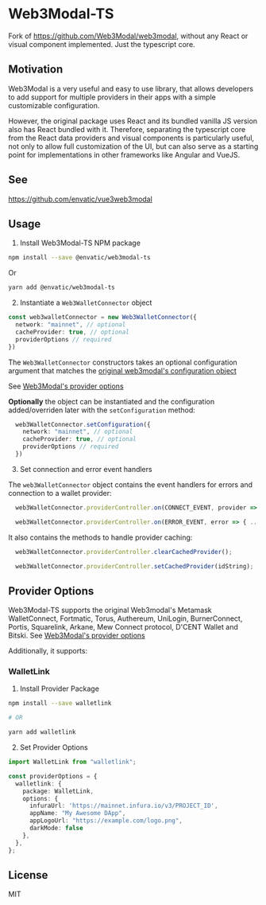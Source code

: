 # Web3Modal-TS

Fork of https://github.com/Web3Modal/web3modal, without any React or visual component implemented. Just the typescript core.

## Motivation

Web3Modal is a very useful and easy to use library, that allows developers to add support for multiple providers in their apps with a simple customizable configuration. 

However, the original package uses React and its bundled vanilla JS version also has React bundled with it. Therefore, separating the typescript core from the React data providers and visual components is particularly useful, not only to allow full customization of the UI, but can also serve as a starting point for implementations in other frameworks like Angular and VueJS.
## See
https://github.com/envatic/vue3web3modal

## Usage

1. Install Web3Modal-TS NPM package

```bash
npm install --save @envatic/web3modal-ts
```

Or

```bash
yarn add @envatic/web3modal-ts
```

2. Instantiate a `Web3WalletConnector` object

```ts
const web3walletConnector = new Web3WalletConnector({
  network: "mainnet", // optional
  cacheProvider: true, // optional
  providerOptions // required
})
```

The `Web3WalletConnector` constructors takes an optional configuration argument that matches the [original web3modal's configuration object](https://github.com/Web3Modal/web3modal#usage)

See [Web3Modal's provider options](https://github.com/Web3Modal/web3modal#provider-options)

**Optionally** the object can be instantiated and the configuration added/overriden later with the `setConfiguration` method:

```ts
  web3WalletConnector.setConfiguration({
    network: "mainnet", // optional
    cacheProvider: true, // optional
    providerOptions // required
  })
```

3. Set connection and error event handlers

The `web3WalletConnector` object contains the event handlers for errors and connection to a wallet provider:

```ts
  web3WalletConnector.providerController.on(CONNECT_EVENT, provider => { ... });

  web3WalletConnector.providerController.on(ERROR_EVENT, error => { ... });

```

It also contains the methods to handle provider caching:

```ts
  web3WalletConnector.providerController.clearCachedProvider();

  web3WalletConnector.providerController.setCachedProvider(idString);
```

## Provider Options

Web3Modal-TS supports the original Web3modal's Metamask WalletConnect, Fortmatic, Torus, Authereum, UniLogin, BurnerConnect, Portis, Squarelink, Arkane, Mew Connect protocol, D'CENT Wallet and Bitski. See [Web3Modal's provider options](https://github.com/Web3Modal/web3modal#provider-options)

Additionally, it supports:

### WalletLink

1. Install Provider Package

```bash
npm install --save walletlink

# OR

yarn add walletlink
```

2. Set Provider Options

```typescript
import WalletLink from "walletlink";

const providerOptions = {
  walletlink: {
    package: WalletLink,
    options: {
      infuraUrl: 'https://mainnet.infura.io/v3/PROJECT_ID',
      appName: "My Awesome DApp",
      appLogoUrl: "https://example.com/logo.png",
      darkMode: false
    },
  },
};
```

## License

MIT